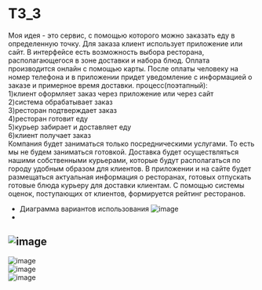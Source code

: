 # TЗ_3
Моя идея - это сервис, с помощью которого можно заказать еду в определенную точку. Для заказа клиент использует приложение или сайт. В интерфейсе есть возможность выбора ресторана, располагающегося в зоне доставки и набора блюд. Оплата производится онлайн с помощью карты. После оплаты человеку на номер телефона и в приложении придет уведомление с информацией о заказе и примерное время доставки. процесс(поэтапный):  
1)клиент оформляет заказ через приложение или через сайт  
2)система обрабатывает заказ  
3)ресторан подтверждает заказ  
4)ресторан готовит еду  
5)курьер забирает и доставляет еду  
6)клиент получает заказ    
  Компания будет заниматься только посредническими услугами. То есть мы не будем заниматься готовкой. Доставка будет осуществляться нашими собственными курьерами, которые будут располагаться по городу удобным образом для клиентов. 
В приложении и на сайте будет размещаться актуальная информация о ресторанах, готовых отпускать готовые блюда курьеру для доставки клиентам. С помощью системы оценок, поступающих от клиентов, формируется рейтинг ресторанов.  
- Диаграмма вариантов использования
![image](https://github.com/GilyanaBekneeva/TP_3/assets/168444648/d5857d08-7f8e-4b9a-96cb-502a32a0f133)
- 
![image](https://github.com/GilyanaBekneeva/TP_3/assets/168444648/06741eea-c9bc-4bc6-8ff0-99b543466cd7)
- 
![image](https://github.com/GilyanaBekneeva/TP_3/assets/168444648/2d3a88bb-40fa-4eab-bbf0-a3168e3165d6)  
![image](https://github.com/GilyanaBekneeva/TP_3/assets/168444648/d34b58fd-f9b3-43b1-92b8-b5ed9f9c3474)  
![image](https://github.com/GilyanaBekneeva/TP_3/assets/168444648/072ae626-8c11-46ef-8003-bb74b05f3838)  
